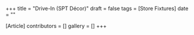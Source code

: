 +++
title = "Drive-In (SPT Décor)"
draft = false
tags = [Store Fixtures]
date = ""

[Article]
contributors = []
gallery = []
+++
